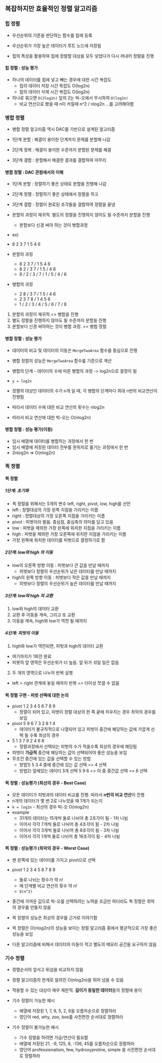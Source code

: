 ## 복잡하지만 효율적인 정렬 알고리즘

### 힙 정렬

- 우선순위의 기준을 판단하는 함수를 힙에 등록
- 우선순위가 가장 높은 데이터가 루트 노드에 저장됨

- 힙의 특성을 활용하여 힙에 정렬할 대상을 모두 넣었다가 다시 꺼내어 정렬을 진행

#### 힙 정렬 : 성능 평가

- 하나의 데이터를 힙에 넣고 빼는 경우에 대한 시간 복잡도
  - 힙의 데이터 저장 시간 복잡도 O(log2n)
  - 힙의 데이터 삭제 시간 복잡도 O(log2n)
- 하나로 묶으면 `O(2log2n)` 앞의 2는 빅-오에서 무시하여 `O(log2n)`
  - 비교 연산으로 봤을 때 n이 커질때 n^2 / nlog2n ...를 고려해야함

### 병합 정렬

- 병합 정렬 알고리즘 역시 DAC를 기반으로 설계된 알고리즘

- 1단계 분할 : 해결이 용이한 단계까지 문제를 분할해 나감
- 2단계 정복 : 해결이 용이한 수준까지 분할된 문제를 해결
- 3단계 결합 : 분할해서 해결한 결과를 결합하여 마무리

#### 병합 정렬 : DAC 관점에서의 이해

- 1단계 분할 : 정렬하기 좋은 상태로 분할을 진행해 나감
- 2단계 정렬 : 정렬하기 좋은 상태에서 정렬을 하고
- 3단계 결합 : 정렬이 완료된 조각들을 결합하여 정렬을 끝냄

- 분할의 과정이 재귀적. 별도의 정렬을 진행하지 않아도 될 수준까지 분할을 진행
  - 분할보다 신경 써야 하는 것이 병합과정
- ex)
- 8 2 3 7 1 5 4 6
- 분할의 과정
  - 8 2 3 7 / 1 5 4 6
  - 8 2 / 3 7 / 1 5 / 4 6
  - 8 / 2 / 3 / 7 / 1 / 5 / 4 / 6
- 병합의 과정
  - 2 8 / 3 7 / 1 5 / 4 6
  - 2 3 7 8 / 1 4 5 6
  - 1 / 2 / 3 / 4 / 5 / 6 / 7 / 8

1. 분할의 과정이 재귀적 => 병합을 진행
2. 별도 정렬을 진행하지 않아도 될 수준까지 분할을 진행
3. 분할보다 신경 써야하는 것이 병합 과정. => 병합 정렬

#### 병합 정렬 : 성능 평가

- 데이터의 비교 및 데이터의 이동은 `MergeTwoArea` 함수를 중심으로 진행
- 병합 정렬의 성능은 `MergeTwoArea` 함수를 기준으로 계산
- 병합의 단계 - 데이터의 수에 따른 병합의 과정 -> log2n으로 결정이 됨
- `y = log2x`

- 정렬의 대상인 데이터의 수가 n개 일 때, 각 병합의 단계마다 최대 n번의 비교연산이 진행됨
- 따라서 데이터 수에 대한 비교 연산의 횟수는 nlog2n
- 따라서 비교 연산에 대한 빅-오는 O(nlog2n)

#### 병합 정렬 : 성능 평가(이동)

- 임시 배열에 데이터를 병합하는 과정에서 한 번
- 임시 배열에 저장된 데이터 전부를 원위치로 옮기는 과정에서 한 번
- 2nlog2n => O(nlog2n)

### 퀵 정렬

#### 퀵 정렬

##### 1단계: 초기화

- 퀵 정렬을 위해서는 5개의 변수 left, right, pivot, low, high를 선언
- left : 정렬대상의 가장 왼쪽 지점을 가리키는 이름
- right : 정렬대상의 가장 오른쪽 지점을 가리키는 이름
- pivot : 피벗이라 발음. 중심점, 중심축의 의미를 담고 있음
- low : 피벗을 제외한 가장 왼쪽에 위치한 지점을 가리키는 이름
- high : 피벗을 제외한 가장 오른쪽에 위치한 지점을 가리키는 이름
- 가장 왼쪽에 위치한 데이터를 피벗으로 결정하기로 함

##### 2단계: low와 high 의 이동

- low의 오른쪽 방향 이동 : 피벗보다 큰 값을 만날 때까지
  - 피벗보다 정렬의 우선순위가 낮은 데이터를 만날 때까지
- high의 왼쪽 방향 이동 : 피벗보다 작은 값을 만날 때까지
  - 피벗보다 정렬의 우선순위가 높은 데이터를 만날 때까지

##### 3단계: low와 high 의 교환

1. low와 high의 데이터 교환
2. 교환 후 이동을 계속, 그리고 또 교환
3. 이동을 계속, high와 low가 역전 될 때까지

##### 4단계: 피벗의 이동

1. high와 low가 역전되면, 피벗과 high의 데이터 교환

- 여기까지가 1회전 완료
- 피봇의 앞 영역은 우선순위가 더 높음. 앞 뒤가 섞일 일은 없음

2. 두 개의 영역으로 나누어 반복 실행

- left > right 관계에 놓일 때까지 반복 => 더이상 쪼갤 수 없음

#### 퀵 정렬 구현 - 피벗 선택에 대한 논의

- pivot 1 2 3 4 5 6 7 8 9
  - 정렬이 되어 있고, 피벗이 정렬 대상의 한 쪽 끝에 치우치는 경우 최악의 경우를 보임
- pivot 5 9 6 7 3 2 8 1 4
  - 데이터가 불규칙적으로 나열되어 있고 피벗이 중간에 해당하는 값에 가깝게 선택 될 수록 최상의 경우
- 5 1 3 7 9 2 4 6 8
  - 정렬과정에서 선택되는 피벗의 수가 적을수록 최상의 경우에 해당됨
- 피벗이 **가급적** 중간에 해당하는 값이 선택되어야 좋은 성능을 보임
- 무조건 중간에 있는 값을 선택할 수 있는 방법
  - 방법1) 5 3 4 중에 중간에 있는 값 선택 => 4 선택
  - 방법2) 앞에있는 데이터 3개 선택 5 9 6 => 이 중 중간값 선택 => 6 선택

#### 퀵 정렬 : 성능평가 (최선의 경우 - Best Case)

- 모든 데이터가 피벗과의 데이터 비교를 진행. 따라서 **n번의 비교 연산**이 진행
- n개의 데이터가 몇 번 2로 나누었을 때 1개가 되는지
- `k = log2n` - 최선의 경우 빅-오 O(nlog2n)
- example
  - 31개의 데이터는 15개씩 둘로 나뉘어 총 2조각이 됨 - 1차 나뉨
  - 이어서 각각 7개씩 둘로 나뉘어 총 4조각이 됨 - 2차 나뉨
  - 이어서 각각 3개씩 둘로 나뉘어 총 8조각이 됨 - 3차 나뉨
  - 이어서 각각 1개씩 둘로 나뉘어 총 16조각이 됨 - 4차 나뉨

#### 퀵 정렬 : 성능평가 (최악의 경우 - Worst Case)

- 맨 왼쪽에 있는 데이터를 가지고 pivot으로 선택
- pivot 1 2 3 4 5 6 7 8 9
  - 둘로 나뉘는 횟수가 약 n!
  - 매 단계별 비교 연산의 횟수 약 n!
  - `O(n^2)`
- 중간에 가까운 값으로 빅-오를 선택하려는 노력을 조금만 하더라도 퀵 정렬은 최악의 경우를 만들지 않음
- 퀵 정렬의 성능은 최상의 경우를 근거로 이야기함

- 퀵 정렬은 O(nlog2n)의 성능을 보이는 정렬 알고리즘 중에서 평균적으로 가장 좋은 성능을 보임
- 다른 알고리즘에 비해서 데이터의 이동이 적고 별도의 메모리 공간을 요구하지 않음

### 기수 정렬

- 정렬순서의 앞서고 뒤섬을 비교하지 않음
- 정렬 알고리즘의 한계로 알려진 O(nlog2n)을 뛰어 넘을 수 있음
- 적용할 수 있는 대상이 매우 제한적. **길이가 동일한 데이터**들의 정렬에 용이

- 기수 정렬이 가능한 예시
  - 배열에 저장된 1, 7, 9, 5, 2, 6을 오름차순으로 정렬하라
  - 영단어 red, why, zoo, box를 사전편찬 순서대로 정렬하라
- 기수 정렬이 불가능한 예시
  - 기수 정렬을 하려면 가공/연산이 필요함
  - 배열에 저장된 21, -9, 125, 8, -136, 45를 오름차순으로 정렬하라
  - 영단어 professionalism, few, hydroxyproline, simple 을 사전편찬 순서대로 정렬하라
